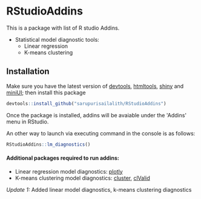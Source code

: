 # RStudioAddins
This is a package with list of R studio Addins.

* Statistical model diagnostic tools:
    + Linear regression 
    + K-means clustering

## Installation

Make sure you have the latest version of [devtools](https://github.com/hadley/devtools), [htmltools](https://github.com/rstudio/htmltools), [shiny](https://github.com/rstudio/shiny) and [miniUI](https://github.com/rstudio/miniUI); then install this package

```r
devtools::install_github("sarupurisailalith/RStudioAddins")
```
Once the package is installed, addins will be avaiable under the 'Addins' menu in RStudio. 

An other way to launch via executing command in the console is as follows:
```r
RStudioAddins::lm_diagnostics()
```

#### Additional packages required to run addins:

* Linear regression model diagnostics: [plotly](https://cran.r-project.org/web/packages/plotly/index.html)
* K-means clustering model diagnostics:
[cluster](https://cran.r-project.org/web/packages/cluster/index.html),
[clValid](https://cran.r-project.org/web/packages/clValid/index.html)




*Update 1:* Added linear model diagnostics, k-means clustering diagnostics